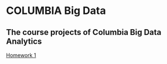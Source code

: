 # COLUMBIA Big Data 

## The course projects of Columbia Big Data Analytics

[Homework 1](https://github.com/qw2261/Big-Data/tree/master/HW1)
